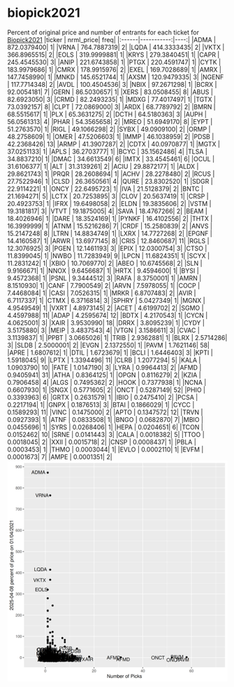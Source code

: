 # biopick2021
Percent of original price and number of entrants for each ticket for [Biopick2021](https://twitter.com/hashtag/Biopick2021)
|ticker |  nrml_price| freq|
|:------|-----------:|----:|
|ADMA   | 872.0379400|    1|
|VRNA   | 764.7887319|    2|
|LQDA   | 414.3333435|    2|
|VKTX   | 366.8965515|    2|
|EOLS   | 319.9999881|    1|
|KRYS   | 279.3840451|    1|
|CAPR   | 245.4545530|    3|
|ANIP   | 221.6743858|    1|
|PTGX   | 220.4591747|    1|
|CYTK   | 183.9979686|    1|
|CMRX   | 178.9915976|    2|
|EXEL   | 169.7028689|    1|
|AMRX   | 147.7458990|    1|
|MNKD   | 145.6521744|    1|
|AXSM   | 120.9479335|    3|
|NGENF  | 117.7714348|    2|
|AVDL   | 100.4504536|    3|
|NBIX   |  97.2671298|    1|
|BCRX   |  92.0054181|    7|
|GERN   |  86.5030657|    1|
|XERS   |  83.0508455|    8|
|ABUS   |  82.6923050|    3|
|CRMD   |  82.2493235|    1|
|MDXG   |  77.4017497|    1|
|TGTX   |  73.0392157|    8|
|CLPT   |  72.0869000|    3|
|ARDX   |  68.7789792|    2|
|BMRN   |  68.5515617|    1|
|PLX    |  65.3631275|    2|
|DCTH   |  64.5180363|    3|
|AUPH   |  56.0561313|    4|
|PHAR   |  54.3565658|    2|
|MREO   |  51.6949170|    8|
|EYPT   |  51.2763570|    1|
|RIGL   |  49.1066298|    2|
|SYBX   |  49.0909100|    2|
|ORMP   |  48.2758609|    1|
|OMER   |  47.5206603|    1|
|IMMP   |  46.1038959|    2|
|PDSB   |  42.2368426|   13|
|ARMP   |  41.3907287|    2|
|CDTX   |  40.0970877|    1|
|MGTX   |  37.0251133|    1|
|APLS   |  36.2703777|    1|
|BCYC   |  35.1562486|    4|
|TLSA   |  34.8837210|    1|
|DMAC   |  34.6613549|    6|
|IMTX   |  33.4545461|    6|
|OCUL   |  31.6106377|    1|
|ALT    |  31.3139261|    2|
|ACIU   |  29.8872177|    1|
|ALDX   |  29.8621743|    1|
|PRQR   |  28.2608694|    1|
|ACHV   |  28.2278480|    2|
|RCUS   |  27.7522946|    1|
|CLSD   |  26.3650561|    4|
|QURE   |  23.8302520|    1|
|SDGR   |  22.9114221|    1|
|ONCY   |  22.6495723|    1|
|IVA    |  21.5128379|    2|
|BNTC   |  21.1694271|    5|
|LCTX   |  20.7253895|    3|
|CLOV   |  20.5637419|    1|
|CRSP   |  20.4923753|    1|
|IFRX   |  19.6498058|    2|
|ELDN   |  19.3835606|    2|
|VSTM   |  19.3181817|    3|
|VTVT   |  19.1875005|    4|
|SAVA   |  18.4767266|    2|
|BEAM   |  18.4026946|    1|
|DARE   |  18.3524169|    1|
|PYNKF  |  16.4102556|    2|
|THTX   |  16.3999999|    1|
|ATNM   |  15.5216286|    7|
|CRDF   |  15.2580839|    2|
|ANVS   |  15.2147248|    8|
|LTRN   |  14.8834749|    1|
|LXRX   |  14.7727268|    2|
|EPGNF  |  14.4160587|    1|
|ARWR   |  13.6977145|    8|
|CRIS   |  12.8460687|   11|
|RGLS   |  12.3076925|    3|
|PGEN   |  12.1461193|    3|
|EPIX   |  12.0300754|    3|
|CTSO   |  11.8399045|    1|
|NWBO   |  11.7283949|    9|
|LPCN   |  11.6824351|    1|
|SCYX   |  11.2831242|    1|
|XBIO   |  10.7069770|    2|
|ABEO   |  10.6745568|    2|
|SLN    |   9.9166671|    1|
|NNOX   |   9.6456687|    1|
|HRTX   |   9.4594600|    1|
|BYSI   |   9.4572368|    1|
|PSNL   |   9.3444512|    3|
|RAFA   |   8.3750001|    1|
|AMRN   |   8.1510930|    1|
|CANF   |   7.7900549|    2|
|ARVN   |   7.5978055|    1|
|COCP   |   7.4468084|    1|
|CASI   |   7.0526315|    1|
|MRKR   |   6.8707483|    2|
|AVIR   |   6.7117337|    1|
|CTMX   |   6.3716814|    3|
|SPHRY  |   5.0427349|    1|
|MGNX   |   4.9549549|    1|
|VXRT   |   4.8973145|    2|
|ACET   |   4.6199702|    2|
|SGMO   |   4.4597988|   11|
|ADAP   |   4.2595674|   12|
|BDTX   |   4.2170543|    1|
|CYCN   |   4.0625001|    3|
|XAIR   |   3.9530990|   18|
|DRRX   |   3.8095239|    1|
|CYDY   |   3.5175880|    3|
|MEIP   |   3.4837543|    4|
|VTGN   |   3.1586611|    3|
|CVAC   |   3.1139837|    1|
|PPBT   |   3.0665026|    1|
|TRIB   |   2.9362881|    1|
|BLRX   |   2.5714286|    3|
|SLDB   |   2.5000001|    2|
|EVGN   |   2.1372550|    1|
|PAVM   |   1.7621146|   58|
|APRE   |   1.6807612|    1|
|DTIL   |   1.6723679|    1|
|BCLI   |   1.6446403|    3|
|KPTI   |   1.5918045|    9|
|LPTX   |   1.3394496|   11|
|CLRB   |   1.2077294|    5|
|KALA   |   1.0903790|   10|
|FATE   |   1.0147190|    3|
|LYRA   |   0.9964413|    2|
|AFMD   |   0.9405941|   31|
|ATHA   |   0.8364125|    1|
|OPGN   |   0.8116279|    2|
|KZIA   |   0.7906458|    4|
|ALGS   |   0.7495362|    2|
|HOOK   |   0.7377938|    1|
|NCNA   |   0.6607930|    1|
|SNGX   |   0.5771605|    2|
|ONCT   |   0.5287149|   52|
|PHIO   |   0.3393963|    6|
|GRTX   |   0.2631579|    1|
|IBIO   |   0.2475410|    2|
|PCSA   |   0.2217194|    1|
|GNPX   |   0.1876513|    3|
|BTAI   |   0.1866029|    1|
|CYCC   |   0.1589293|   11|
|VINC   |   0.1475000|    2|
|APTO   |   0.1347572|   12|
|TRVN   |   0.0927393|    1|
|ATNF   |   0.0833508|    1|
|BNGO   |   0.0682870|    7|
|MBIO   |   0.0455696|    1|
|SYRS   |   0.0268406|    1|
|HEPA   |   0.0204651|    6|
|TCON   |   0.0152462|   10|
|SRNE   |   0.0141443|    3|
|CALA   |   0.0018382|    5|
|TTOO   |   0.0018045|    2|
|XXII   |   0.0015718|    2|
|CNSP   |   0.0008437|    1|
|PBLA   |   0.0003453|    1|
|THMO   |   0.0003044|    1|
|EVLO   |   0.0002110|    1|
|EVFM   |   0.0001673|    7|
|AMPE   |   0.0001351|    2|
![retvspicks](biopicks.png?raw=true)
